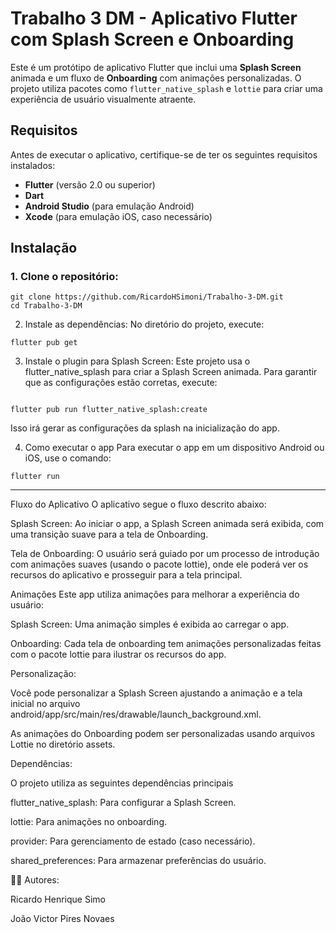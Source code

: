 
# Trabalho 3 DM - Aplicativo Flutter com Splash Screen e Onboarding

Este é um protótipo de aplicativo Flutter que inclui uma **Splash Screen** animada e um fluxo de **Onboarding** com animações personalizadas. O projeto utiliza pacotes como `flutter_native_splash` e `lottie` para criar uma experiência de usuário visualmente atraente.

## Requisitos

Antes de executar o aplicativo, certifique-se de ter os seguintes requisitos instalados:

- **Flutter** (versão 2.0 ou superior)
- **Dart**
- **Android Studio** (para emulação Android)
- **Xcode** (para emulação iOS, caso necessário)

## Instalação

### 1. Clone o repositório:

```
git clone https://github.com/RicardoHSimoni/Trabalho-3-DM.git
cd Trabalho-3-DM
```
2. Instale as dependências:
No diretório do projeto, execute:
```
flutter pub get
```

3. Instale o plugin para Splash Screen:
Este projeto usa o flutter_native_splash para criar a Splash Screen animada. Para garantir que as configurações estão corretas, execute:
```

flutter pub run flutter_native_splash:create
```
Isso irá gerar as configurações da splash na inicialização do app.


4. Como executar o app
Para executar o app em um dispositivo Android ou iOS, use o comando:

```
flutter run

```

--------------------------------------------------------
Fluxo do Aplicativo
O aplicativo segue o fluxo descrito abaixo:

Splash Screen: Ao iniciar o app, a Splash Screen animada será exibida, com uma transição suave para a tela de Onboarding.

Tela de Onboarding: O usuário será guiado por um processo de introdução com animações suaves (usando o pacote lottie), onde ele poderá ver os recursos do aplicativo e prosseguir para a tela principal.

Animações
Este app utiliza animações para melhorar a experiência do usuário:

Splash Screen: Uma animação simples é exibida ao carregar o app.

Onboarding: Cada tela de onboarding tem animações personalizadas feitas com o pacote lottie para ilustrar os recursos do app.


Personalização:

Você pode personalizar a Splash Screen ajustando a animação e a tela inicial no arquivo android/app/src/main/res/drawable/launch_background.xml.

As animações do Onboarding podem ser personalizadas usando arquivos Lottie no diretório assets.

Dependências:

O projeto utiliza as seguintes dependências principais

flutter_native_splash: Para configurar a Splash Screen.

lottie: Para animações no onboarding.

provider: Para gerenciamento de estado (caso necessário).

shared_preferences: Para armazenar preferências do usuário.


🧑‍💻 Autores:

Ricardo Henrique Simo

João Victor Pires Novaes

